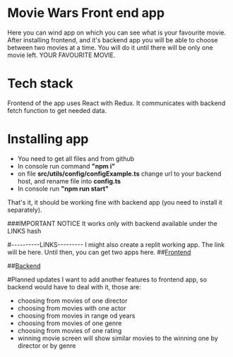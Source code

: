# Movie Wars Front end app
Here you can wind app on which you can see what is your favourite movie. After installing frontend, and it's backend app you will be able to choose between two movies at a time. You will do it until there will be only one movie left. YOUR FAVOURITE MOVIE.

# Tech stack
Frontend of the app uses React with Redux. It communicates with backend fetch function to get needed data.

# Installing app
* You need to get all files and from github
* In console run command **"npm i"**
* on file **src/utils/config/configExample.ts** change url to your backend host, and rename file into **config.ts** 
* In console run **"npm run start"**

That's it, it should be working fine with backend app (you need to install it separately).

###IMPORTANT NOTICE
It works only with backend available under the LINKS hash 

#----------LINKS---------
I might also create a replit working app. The link will be here. Until then, you can get two apps here.
##[Frontend](https://github.com/iwomipl/Movie-Wars-Front)

##[Backend](https://github.com/iwomipl/Movie-Wars-Back)

#Planned updates
I want to add another features to frontend app, so backend would have to deal with it, those are:
* choosing from movies of one director
* choosing from movies with one actor
* choosing from movies in range od years
* choosing from movies of one genre
* choosing from movies of one rating
* winning movie screen will show similar movies to the winning one by director or by genre